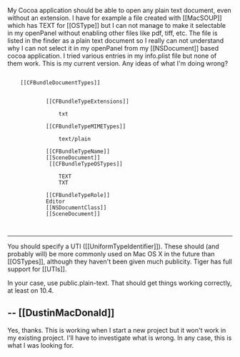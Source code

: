 My Cocoa application should be able to open any plain text document, even without an extension.
I have for example a file created with [[MacSOUP]] which has TEXT for [[OSType]] but I can not manage to make it selectable in my openPanel without enabling other files like pdf, tiff, etc.
The file is listed in the finder as a plain text document so I really can not understand why I can not select it in my openPanel from my [[NSDocument]] based cocoa application.
I tried various entries in my info.plist file but none of them work. This is my current version.
Any ideas of what I'm doing wrong?

<code>
	<key>[[CFBundleDocumentTypes]]</key>
	<array>
		<dict>
			<key>[[CFBundleTypeExtensions]]</key>
			<array>
				<string>txt</string>
			</array>
			<key>[[CFBundleTypeMIMETypes]]</key>
			<array>
				<string>text/plain</string>
			</array>
			<key>[[CFBundleTypeName]]</key>
			<string>[[SceneDocument]]</string>
			<key> [[CFBundleTypeOSTypes]]</key>
			<array>
				<string>TEXT</string>
				<string>TXT </string>
			</array>
			<key>[[CFBundleTypeRole]]</key>
			<string>Editor</string>
			<key>[[NSDocumentClass]]</key>
			<string>[[SceneDocument]]</string>
		</dict>
	</array>
</code>

----

You should specify a UTI ([[UniformTypeIdentifier]]). These should (and probably will) be more commonly used on Mac OS X in the future than [[OSTypes]], although they haven't been given much publicity. Tiger has full support for [[UTIs]]. 

In your case, use public.plain-text. That should get things working correctly, at least on 10.4.

-- [[DustinMacDonald]]
----
Yes, thanks. 
This is working when I start a new project but it won't work in my existing project.
I'll have to investigate what is wrong.
In any case, this is what I was looking for.